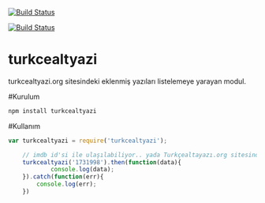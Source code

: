 [![Build Status](http://img.shields.io/travis/ayhankuru/turkcealtyazi.svg?style=flat-square)](https://travis-ci.org/ayhankuru/turkcealtyazi)


[![Build Status](https://img.shields.io/david/ayhankuru/turkcealtyazi.svg?style=flat-square)](https://david-dm.org/ayhankuru/turkcealtyazi)





# turkcealtyazi

turkcealtyazi.org sitesindeki eklenmiş yazıları listelemeye yarayan modul.
 
#Kurulum
```Bash
npm install turkcealtyazi

```
#Kullanım

```js
var turkcealtyazi = require('turkcealtyazi');
```

```js
    // imdb id'si ile ulaşılabiliyor.. yada Turkçealtayazı.org sitesindeki id ile
    turkcealtyazi('1731998').then(function(data){
			console.log(data);
	}).catch(function(err){
		console.log(err);
	}) 
```



